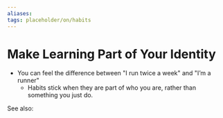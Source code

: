 ```yaml
---
aliases: 
tags: placeholder/on/habits
---
```

# Make Learning Part of Your Identity
-   You can feel the difference between "I run twice a week" and "I’m a runner"
    -   Habits stick when they are part of who you are, rather than something you just do.


See also:



